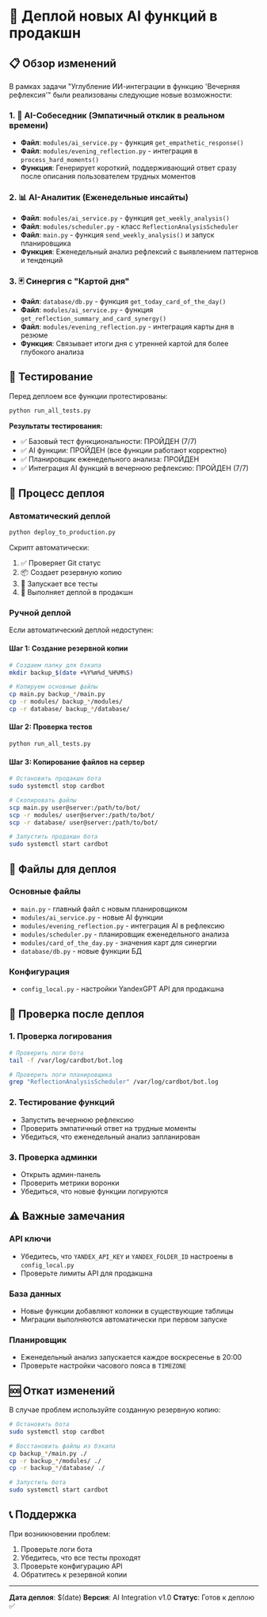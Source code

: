 # 🚀 Деплой новых AI функций в продакшн

## 📋 Обзор изменений

В рамках задачи "Углубление ИИ-интеграции в функцию 'Вечерняя рефлексия'" были реализованы следующие новые возможности:

### 1. 🤖 AI-Собеседник (Эмпатичный отклик в реальном времени)
- **Файл**: `modules/ai_service.py` - функция `get_empathetic_response()`
- **Файл**: `modules/evening_reflection.py` - интеграция в `process_hard_moments()`
- **Функция**: Генерирует короткий, поддерживающий ответ сразу после описания пользователем трудных моментов

### 2. 📊 AI-Аналитик (Еженедельные инсайты)
- **Файл**: `modules/ai_service.py` - функция `get_weekly_analysis()`
- **Файл**: `modules/scheduler.py` - класс `ReflectionAnalysisScheduler`
- **Файл**: `main.py` - функция `send_weekly_analysis()` и запуск планировщика
- **Функция**: Еженедельный анализ рефлексий с выявлением паттернов и тенденций

### 3. 🃏 Синергия с "Картой дня"
- **Файл**: `database/db.py` - функция `get_today_card_of_the_day()`
- **Файл**: `modules/ai_service.py` - функция `get_reflection_summary_and_card_synergy()`
- **Файл**: `modules/evening_reflection.py` - интеграция карты дня в резюме
- **Функция**: Связывает итоги дня с утренней картой для более глубокого анализа

## 🧪 Тестирование

Перед деплоем все функции протестированы:

```bash
python run_all_tests.py
```

**Результаты тестирования:**
- ✅ Базовый тест функциональности: ПРОЙДЕН (7/7)
- ✅ AI функции: ПРОЙДЕН (все функции работают корректно)
- ✅ Планировщик еженедельного анализа: ПРОЙДЕН
- ✅ Интеграция AI функций в вечернюю рефлексию: ПРОЙДЕН (7/7)

## 🚀 Процесс деплоя

### Автоматический деплой

```bash
python deploy_to_production.py
```

Скрипт автоматически:
1. ✅ Проверяет Git статус
2. 📦 Создает резервную копию
3. 🧪 Запускает все тесты
4. 🚀 Выполняет деплой в продакшн

### Ручной деплой

Если автоматический деплой недоступен:

#### Шаг 1: Создание резервной копии
```bash
# Создаем папку для бэкапа
mkdir backup_$(date +%Y%m%d_%H%M%S)

# Копируем основные файлы
cp main.py backup_*/main.py
cp -r modules/ backup_*/modules/
cp -r database/ backup_*/database/
```

#### Шаг 2: Проверка тестов
```bash
python run_all_tests.py
```

#### Шаг 3: Копирование файлов на сервер
```bash
# Остановить продакшн бота
sudo systemctl stop cardbot

# Скопировать файлы
scp main.py user@server:/path/to/bot/
scp -r modules/ user@server:/path/to/bot/
scp -r database/ user@server:/path/to/bot/

# Запустить продакшн бота
sudo systemctl start cardbot
```

## 📁 Файлы для деплоя

### Основные файлы
- `main.py` - главный файл с новым планировщиком
- `modules/ai_service.py` - новые AI функции
- `modules/evening_reflection.py` - интеграция AI в рефлексию
- `modules/scheduler.py` - планировщик еженедельного анализа
- `modules/card_of_the_day.py` - значения карт для синергии
- `database/db.py` - новые функции БД

### Конфигурация
- `config_local.py` - настройки YandexGPT API для продакшна

## 🔧 Проверка после деплоя

### 1. Проверка логирования
```bash
# Проверить логи бота
tail -f /var/log/cardbot/bot.log

# Проверить логи планировщика
grep "ReflectionAnalysisScheduler" /var/log/cardbot/bot.log
```

### 2. Тестирование функций
- Запустить вечернюю рефлексию
- Проверить эмпатичный ответ на трудные моменты
- Убедиться, что еженедельный анализ запланирован

### 3. Проверка админки
- Открыть админ-панель
- Проверить метрики воронки
- Убедиться, что новые функции логируются

## ⚠️ Важные замечания

### API ключи
- Убедитесь, что `YANDEX_API_KEY` и `YANDEX_FOLDER_ID` настроены в `config_local.py`
- Проверьте лимиты API для продакшна

### База данных
- Новые функции добавляют колонки в существующие таблицы
- Миграции выполняются автоматически при первом запуске

### Планировщик
- Еженедельный анализ запускается каждое воскресенье в 20:00
- Проверьте настройки часового пояса в `TIMEZONE`

## 🆘 Откат изменений

В случае проблем используйте созданную резервную копию:

```bash
# Остановить бота
sudo systemctl stop cardbot

# Восстановить файлы из бэкапа
cp backup_*/main.py ./
cp -r backup_*/modules/ ./
cp -r backup_*/database/ ./

# Запустить бота
sudo systemctl start cardbot
```

## 📞 Поддержка

При возникновении проблем:
1. Проверьте логи бота
2. Убедитесь, что все тесты проходят
3. Проверьте конфигурацию API
4. Обратитесь к резервной копии

---

**Дата деплоя**: $(date)
**Версия**: AI Integration v1.0
**Статус**: Готов к деплою ✅
